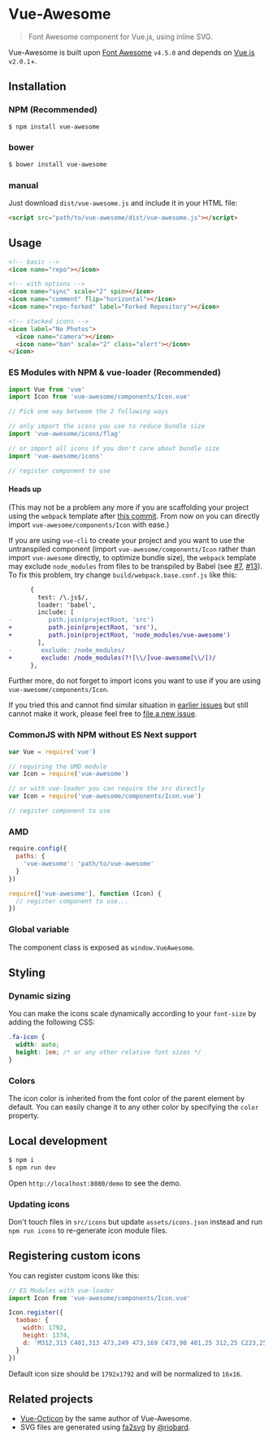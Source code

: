 # Vue-Awesome

> Font Awesome component for Vue.js, using inline SVG.

Vue-Awesome is built upon [Font Awesome](https://github.com/FortAwesome/Font-Awesome) `v4.5.0` and depends on [Vue.js](https://vuejs.org/) `v2.0.1`+.

## Installation

### NPM (Recommended)

```bash
$ npm install vue-awesome
```

### bower

```bash
$ bower install vue-awesome
```

### manual

Just download `dist/vue-awesome.js` and include it in your HTML file:

```html
<script src="path/to/vue-awesome/dist/vue-awesome.js"></script>
```

## Usage

```html
<!-- basic -->
<icon name="repo"></icon>

<!-- with options -->
<icon name="sync" scale="2" spin></icon>
<icon name="comment" flip="horizontal"></icon>
<icon name="repo-forked" label="Forked Repository"></icon>

<!-- stacked icons -->
<icon label="No Photos">
  <icon name="camera"></icon>
  <icon name="ban" scale="2" class="alert"></icon>
</icon>
```

### ES Modules with NPM & vue-loader (Recommended)

```js
import Vue from 'vue'
import Icon from 'vue-awesome/components/Icon.vue'

// Pick one way betweem the 2 following ways

// only import the icons you use to reduce bundle size
import 'vue-awesome/icons/flag'

// or import all icons if you don't care about bundle size
import 'vue-awesome/icons'

// register component to use
```

#### Heads up

(This may not be a problem any more if you are scaffolding your project using the `webpack` template after [this commit](https://github.com/vuejs-templates/webpack/commit/49456eb8c53252d6d238cc0e27e3bcfd6732e1a5). From now on you can directly import `vue-awesome/components/Icon` with ease.)

If you are using `vue-cli` to create your project and you want to use the untranspiled component (import `vue-awesome/components/Icon` rather than import `vue-awesome` directly, to optimize bundle size), the `webpack` template may exclude `node_modules` from files to be transpiled by Babel (see [#7](https://github.com/Justineo/vue-awesome/issues/7), [#13](https://github.com/Justineo/vue-awesome/issues/13)). To fix this problem, try change `build/webpack.base.conf.js` like this:

```diff
      {
        test: /\.js$/,
        loader: 'babel',
        include: [
-          path.join(projectRoot, 'src')
+          path.join(projectRoot, 'src'),
+          path.join(projectRoot, 'node_modules/vue-awesome')
        ],
-        exclude: /node_modules/
+        exclude: /node_modules(?![\\/]vue-awesome[\\/])/
      },
```

Further more, do not forget to import icons you want to use if you are using `vue-awesome/components/Icon`.

If you tried this and cannot find similar situation in [earlier issues](https://github.com/Justineo/vue-awesome/issues?utf8=%E2%9C%93&q=is%3Aissue) but still cannot make it work, please feel free to [file a new issue](https://github.com/Justineo/vue-awesome/issues/new).

### CommonJS with NPM without ES Next support

```js
var Vue = require('vue')

// requiring the UMD module
var Icon = require('vue-awesome')

// or with vue-loader you can require the src directly
var Icon = require('vue-awesome/components/Icon.vue')

// register component to use
```

### AMD

```js
require.config({
  paths: {
    'vue-awesome': 'path/to/vue-awesome'
  }
})

require(['vue-awesome'], function (Icon) {
  // register component to use...
})
```

### Global variable

The component class is exposed as `window.VueAwesome`.

## Styling

### Dynamic sizing

You can make the icons scale dynamically according to your `font-size` by adding the following CSS:

```css
.fa-icon {
  width: auto;
  height: 1em; /* or any other relative font sizes */
}
```

### Colors

The icon color is inherited from the font color of the parent element by default. You can easily change it to any other color by specifying the `color` property.

## Local development

```bash
$ npm i
$ npm run dev
```

Open `http://localhost:8080/demo` to see the demo.

### Updating icons

Don't touch files in `src/icons` but update `assets/icons.json` instead and run `npm run icons` to re-generate icon module files.

## Registering custom icons

You can register custom icons like this:

```js
// ES Modules with vue-loader
import Icon from 'vue-awesome/components/Icon.vue'

Icon.register({
  taobao: {
    width: 1792,
    height: 1374,
    d: 'M312,313 C401,313 473,249 473,169 C473,90 401,25 312,25 C223,25 151,90 151,169 C151,249 223,313 312,313 L312,313 Z M178,372 L77,527 L264,644 C264,644 389,707 330,827 C274,940 2,1188 2,1188 L246,1340 C414,974 404,1023 446,891 C489,757 499,654 425,580 C330,485 319,476 178,372 L178,372 Z M1760,331 C1760,331 1708,-81 806,174 C844,107 863,63 863,63 L638,0 C638,0 547,296 385,435 C385,435 542,525 540,522 C585,478 625,432 660,388 C696,372 731,357 765,343 C723,419 656,531 588,602 L683,685 C683,685 748,622 819,547 L899,547 L899,686 L585,686 L585,796 L899,796 L899,1062 C895,1061 891,1061 887,1061 C853,1059 798,1054 778,1020 C752,980 771,905 772,859 L555,859 L547,863 C547,863 468,1219 777,1211 C1065,1219 1231,1131 1310,1070 L1342,1188 L1520,1114 L1399,819 L1255,863 L1282,965 C1245,992 1202,1013 1156,1028 L1156,796 L1462,796 L1462,686 L1156,686 L1156,547 L1464,547 L1464,437 L917,437 C956,389 987,345 996,317 L900,291 C1309,145 1537,170 1535,410 L1535,1042 C1535,1042 1559,1259 1310,1244 L1176,1215 L1144,1343 C1144,1343 1725,1508 1772,1062 C1820,615 1760,331 1760,331 L1760,331 Z'
  }
})
```

Default icon size should be `1792x1792` and will be normalized to `16x16`.

## Related projects

* [Vue-Octicon](https://github.com/Justineo/vue-octicon) by the same author of Vue-Awesome.
* SVG files are generated using [fa2svg](https://github.com/riobard/font-awesome-svg) by [@riobard](https://github.com/riobard).

